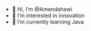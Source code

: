 - 👋 Hi, I’m @Amendahawi
- 👀 I’m interested in innovation
- 🌱 I’m currently learning Java

<!---
Amendahawi/Amendahawi is a ✨ special ✨ repository because its `README.md` (this file) appears on your GitHub profile.
You can click the Preview link to take a look at your changes.
--->
